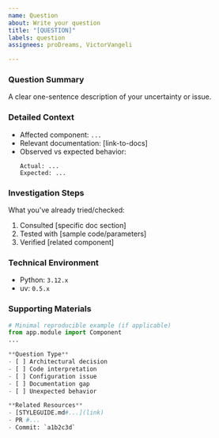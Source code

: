 ```yaml
---
name: Question
about: Write your question
title: "[QUESTION]"
labels: question
assignees: proDreams, VictorVangeli

---
```


### **Question Summary**  
A clear one-sentence description of your uncertainty or issue.

### **Detailed Context**  
- Affected component: `...`
- Relevant documentation: [link-to-docs] 
- Observed vs expected behavior:  
  ```  
  Actual: ...  
  Expected: ...  
  ```  

### **Investigation Steps**  
What you've already tried/checked:  
1. Consulted [specific doc section]  
2. Tested with [sample code/parameters]  
3. Verified [related component]  

### **Technical Environment**  
- Python: `3.12.x`  
- uv: `0.5.x`  

### **Supporting Materials**  
```python  
# Minimal reproducible example (if applicable)  
from app.module import Component  
...  

**Question Type**  
- [ ] Architectural decision  
- [ ] Code interpretation  
- [ ] Configuration issue  
- [ ] Documentation gap  
- [ ] Unexpected behavior  

**Related Resources**  
- [STYLEGUIDE.md#...](link)  
- PR #...  
- Commit: `a1b2c3d`

